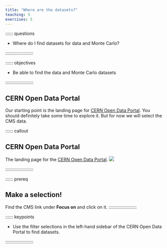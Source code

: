 ```yaml
---
title: "Where are the datasets?"
teaching: 5
exercises: 5
---
```



:::::: questions
- Where do I find datasets for data and Monte Carlo?

::::::::::::::::::::::

:::::: objectives
- Be able to find the data and Monte Carlo datasets

::::::::::::::::::::::

## CERN Open Data Portal

Our starting point is the landing page for [CERN Open Data Portal](http://opendata.cern.ch/).
You should definitely take some time to explore it. But for now we will select the 
CMS data. 

:::::: callout
## CERN Open Data Portal
The landing page for the [CERN Open Data Portal](http://opendata.cern.ch/).
![](figures/portal_screenshot_landing_page.png)
<!-- ![](../files/portal_screenshot_landing_page.png)
This does not work as the deployment looks for it in
https://cms-opendata-workshop.github.io/workshopqcd-2024-lesson-dataset-scouting/files/portal_screenshot_landing_page.png
move to ../assets/img/ (No) or ../assets/images and see if a miracle happens... NO!
See https://github.com/carpentries/sandpaper

 -->
::::::::::::::::::::::

:::::: prereq
## Make a selection!
Find the CMS link under **Focus on** and click on it. 
::::::::::::::::::::::


:::::: keypoints
- Use the filter selections in the left-hand sidebar of the CERN Open Data Portal to find datasets.

::::::::::::::::::::::